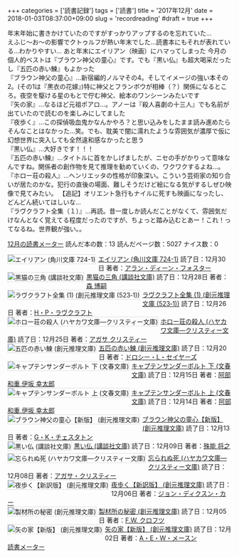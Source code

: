 +++
categories = ['読書記録']
tags = ['読書']
title = '2017年12月'
date = 2018-01-03T08:37:00+09:00
slug = 'recordreading'
#draft = true
+++

年末年始に書きかけていたのですがすっかりアップするのを忘れていた…
<br>
えふじ～お～の影響でクトゥルフが熱い年末でした…読書本にもそれが表れている…わかりやすい…
あと年末にエイリアン（映画）にハマってしまった
今月の個人的ベストは『ブラウン神父の童心』です。でも『黒い仏』も超大喝采だったし『五匹の赤い鰊』もよかった
<br>
『ブラウン神父の童心』…新宿編的ノルマその4。そしてイメージの強い本その2。(その1は『黒衣の花嫁』)特に神父とフランボウが相棒（？）関係になるところ。夜空を駆ける星のもとで佇む神父、絵本のワンシーンみたいです
<br>
『矢の家』…なるほど元祖ポアロ…。アノーは『殺人喜劇の十三人』でも名前が出ていたので読むのを楽しみにしてました
<br>
『夜歩く』…この探偵吸血鬼かなんかやろ？と思い込みをしたまま読み進めたらそんなことはなかった…笑。でも、耽美で闇に濡れたような雰囲気が濃厚で仮に幻想世界に突入しても全然違和感なかったと思う
<br>
『黒い仏』…大好きです！！！
<br>
『五匹の赤い鰊』…タイトルに首をかしげましたが、ニセの手がかりって意味なんですね。関係者の創作物を見て推理を勧めていくの、ワクワクするよね…。
<br>
『ホロー荘の殺人』…ヘンリエッタの性格が印象深い。こういう芸術家の知り合いが居たのかな。犯行の直後の場面、難しそうだけど絵になる気がするしぜひ映像で見てみたい。
【追記】オリエント急行もナイルに死すも映画になったし、どんどん続いてほしいな…
<br>
『ラヴクラフト全集（１）』…再読。昔一度しか読んだことがなくて、雰囲気だけなんとなく覚えてる程度だったのですが、ちょっと踏み込むとあー！これ！ってなるね。世界観が強い。。
<br>

<a href="https://bookmeter.com/users/365033/summary/monthly">12月の読書メーター</a>
読んだ本の数：13
読んだページ数：5027
ナイス数：0

<a href="https://bookmeter.com/books/202700"><img style="margin: 0 5px 5px 0; border: 1px solid #dcdcdc;" src="https://images-na.ssl-images-amazon.com/images/I/31UbcM06ETL._SL75_.jpg" alt="エイリアン (角川文庫 724-1)" align="left" /></a><a href="https://bookmeter.com/books/202700?title=%E3%82%A8%E3%82%A4%E3%83%AA%E3%82%A2%E3%83%B3+%28%E8%A7%92%E5%B7%9D%E6%96%87%E5%BA%AB+724-1%29">エイリアン (角川文庫 724-1)</a>
読了日：12月30日 著者：<a href="https://bookmeter.com/search?keyword=%E3%82%A2%E3%83%A9%E3%83%B3%E3%83%BB%E3%83%87%E3%82%A3%E3%83%BC%E3%83%B3%E3%83%BB%E3%83%95%E3%82%A9%E3%82%B9%E3%82%BF%E3%83%BC">アラン・ディーン・フォスター</a><br clear="left" /><a href="https://bookmeter.com/books/566915"><img style="margin: 0 5px 5px 0; border: 1px solid #dcdcdc;" src="https://images-na.ssl-images-amazon.com/images/I/510RZPKPDGL._SL75_.jpg" alt="黒猫の三角 (講談社文庫)" align="left" /></a><a href="https://bookmeter.com/books/566915?title=%E9%BB%92%E7%8C%AB%E3%81%AE%E4%B8%89%E8%A7%92+%28%E8%AC%9B%E8%AB%87%E7%A4%BE%E6%96%87%E5%BA%AB%29">黒猫の三角 (講談社文庫)</a>
読了日：12月28日 著者：<a href="https://bookmeter.com/search?keyword=%E6%A3%AE+%E5%8D%9A%E5%97%A3">森 博嗣</a><br clear="left" /><a href="https://bookmeter.com/books/543328"><img style="margin: 0 5px 5px 0; border: 1px solid #dcdcdc;" src="https://images-na.ssl-images-amazon.com/images/I/51%2BQ49pkKLL._SL75_.jpg" alt="ラヴクラフト全集 (1) (創元推理文庫 (523‐1))" align="left" /></a><a href="https://bookmeter.com/books/543328?title=%E3%83%A9%E3%83%B4%E3%82%AF%E3%83%A9%E3%83%95%E3%83%88%E5%85%A8%E9%9B%86+%281%29+%28%E5%89%B5%E5%85%83%E6%8E%A8%E7%90%86%E6%96%87%E5%BA%AB+%28523%E2%80%901%29%29">ラヴクラフト全集 (1) (創元推理文庫 (523‐1))</a>
読了日：12月26日 著者：<a href="https://bookmeter.com/search?keyword=H%E3%83%BBP%E3%83%BB%E3%83%A9%E3%83%B4%E3%82%AF%E3%83%A9%E3%83%95%E3%83%88">H・P・ラヴクラフト</a><br clear="left" /><a href="https://bookmeter.com/books/528754"><img style="margin: 0 5px 5px 0; border: 1px solid #dcdcdc;" src="https://images-na.ssl-images-amazon.com/images/I/51BA840DJ2L._SL75_.jpg" alt="ホロー荘の殺人 (ハヤカワ文庫―クリスティー文庫)" align="left" /></a><a href="https://bookmeter.com/books/528754?title=%E3%83%9B%E3%83%AD%E3%83%BC%E8%8D%98%E3%81%AE%E6%AE%BA%E4%BA%BA+%28%E3%83%8F%E3%83%A4%E3%82%AB%E3%83%AF%E6%96%87%E5%BA%AB%E2%80%95%E3%82%AF%E3%83%AA%E3%82%B9%E3%83%86%E3%82%A3%E3%83%BC%E6%96%87%E5%BA%AB%29">ホロー荘の殺人 (ハヤカワ文庫―クリスティー文庫)</a>
読了日：12月25日 著者：<a href="https://bookmeter.com/search?keyword=%E3%82%A2%E3%82%AC%E3%82%B5+%E3%82%AF%E3%83%AA%E3%82%B9%E3%83%86%E3%82%A3%E3%83%BC">アガサ クリスティー</a><br clear="left" /><a href="https://bookmeter.com/books/4961"><img style="margin: 0 5px 5px 0; border: 1px solid #dcdcdc;" src="https://images-na.ssl-images-amazon.com/images/I/613W1MZBP7L._SL75_.jpg" alt="五匹の赤い鰊 (創元推理文庫)" align="left" /></a><a href="https://bookmeter.com/books/4961?title=%E4%BA%94%E5%8C%B9%E3%81%AE%E8%B5%A4%E3%81%84%E9%B0%8A+%28%E5%89%B5%E5%85%83%E6%8E%A8%E7%90%86%E6%96%87%E5%BA%AB%29">五匹の赤い鰊 (創元推理文庫)</a>
読了日：12月20日 著者：<a href="https://bookmeter.com/search?keyword=%E3%83%89%E3%83%AD%E3%82%B7%E3%83%BC%E3%83%BBL%E3%83%BB%E3%82%BB%E3%82%A4%E3%83%A4%E3%83%BC%E3%82%BA">ドロシー・L・セイヤーズ</a><br clear="left" /><a href="https://bookmeter.com/books/12314175"><img style="margin: 0 5px 5px 0; border: 1px solid #dcdcdc;" src="https://images-na.ssl-images-amazon.com/images/I/61RkDf3D-BL._SL75_.jpg" alt="キャプテンサンダーボルト 下 (文春文庫)" align="left" /></a><a href="https://bookmeter.com/books/12314175?title=%E3%82%AD%E3%83%A3%E3%83%97%E3%83%86%E3%83%B3%E3%82%B5%E3%83%B3%E3%83%80%E3%83%BC%E3%83%9C%E3%83%AB%E3%83%88+%E4%B8%8B+%28%E6%96%87%E6%98%A5%E6%96%87%E5%BA%AB%29">キャプテンサンダーボルト 下 (文春文庫)</a>
読了日：12月15日 著者：<a href="https://bookmeter.com/search?keyword=%E9%98%BF%E9%83%A8+%E5%92%8C%E9%87%8D%2C%E4%BC%8A%E5%9D%82+%E5%B9%B8%E5%A4%AA%E9%83%8E">阿部 和重,伊坂 幸太郎</a><br clear="left" /><a href="https://bookmeter.com/books/12314068"><img style="margin: 0 5px 5px 0; border: 1px solid #dcdcdc;" src="https://images-na.ssl-images-amazon.com/images/I/61NQP0mvjWL._SL75_.jpg" alt="キャプテンサンダーボルト 上 (文春文庫)" align="left" /></a><a href="https://bookmeter.com/books/12314068?title=%E3%82%AD%E3%83%A3%E3%83%97%E3%83%86%E3%83%B3%E3%82%B5%E3%83%B3%E3%83%80%E3%83%BC%E3%83%9C%E3%83%AB%E3%83%88+%E4%B8%8A+%28%E6%96%87%E6%98%A5%E6%96%87%E5%BA%AB%29">キャプテンサンダーボルト 上 (文春文庫)</a>
読了日：12月14日 著者：<a href="https://bookmeter.com/search?keyword=%E9%98%BF%E9%83%A8+%E5%92%8C%E9%87%8D%2C%E4%BC%8A%E5%9D%82+%E5%B9%B8%E5%A4%AA%E9%83%8E">阿部 和重,伊坂 幸太郎</a><br clear="left" /><a href="https://bookmeter.com/books/11273378"><img style="margin: 0 5px 5px 0; border: 1px solid #dcdcdc;" src="https://images-na.ssl-images-amazon.com/images/I/51vKIoPOxWL._SL75_.jpg" alt="ブラウン神父の童心【新版】 (創元推理文庫)" align="left" /></a><a href="https://bookmeter.com/books/11273378?title=%E3%83%96%E3%83%A9%E3%82%A6%E3%83%B3%E7%A5%9E%E7%88%B6%E3%81%AE%E7%AB%A5%E5%BF%83%E3%80%90%E6%96%B0%E7%89%88%E3%80%91+%28%E5%89%B5%E5%85%83%E6%8E%A8%E7%90%86%E6%96%87%E5%BA%AB%29">ブラウン神父の童心【新版】 (創元推理文庫)</a>
読了日：12月13日 著者：<a href="https://bookmeter.com/search?keyword=G%E3%83%BBK%E3%83%BB%E3%83%81%E3%82%A7%E3%82%B9%E3%82%BF%E3%83%88%E3%83%B3">G・K・チェスタトン</a><br clear="left" /><a href="https://bookmeter.com/books/562162"><img style="margin: 0 5px 5px 0; border: 1px solid #dcdcdc;" src="https://images-na.ssl-images-amazon.com/images/I/51HTHEEMGJL._SL75_.jpg" alt="黒い仏 (講談社文庫)" align="left" /></a><a href="https://bookmeter.com/books/562162?title=%E9%BB%92%E3%81%84%E4%BB%8F+%28%E8%AC%9B%E8%AB%87%E7%A4%BE%E6%96%87%E5%BA%AB%29">黒い仏 (講談社文庫)</a>
読了日：12月09日 著者：<a href="https://bookmeter.com/search?keyword=%E6%AE%8A%E8%83%BD+%E5%B0%86%E4%B9%8B">殊能 将之</a><br clear="left" /><a href="https://bookmeter.com/books/547258"><img style="margin: 0 5px 5px 0; border: 1px solid #dcdcdc;" src="https://images-na.ssl-images-amazon.com/images/I/51ZWCS4E3ZL._SL75_.jpg" alt="忘られぬ死 (ハヤカワ文庫―クリスティー文庫)" align="left" /></a><a href="https://bookmeter.com/books/547258?title=%E5%BF%98%E3%82%89%E3%82%8C%E3%81%AC%E6%AD%BB+%28%E3%83%8F%E3%83%A4%E3%82%AB%E3%83%AF%E6%96%87%E5%BA%AB%E2%80%95%E3%82%AF%E3%83%AA%E3%82%B9%E3%83%86%E3%82%A3%E3%83%BC%E6%96%87%E5%BA%AB%29">忘られぬ死 (ハヤカワ文庫―クリスティー文庫)</a>
読了日：12月08日 著者：<a href="https://bookmeter.com/search?keyword=%E3%82%A2%E3%82%AC%E3%82%B5%E3%83%BB%E3%82%AF%E3%83%AA%E3%82%B9%E3%83%86%E3%82%A3%E3%83%BC">アガサ・クリスティー</a><br clear="left" /><a href="https://bookmeter.com/books/7500141"><img style="margin: 0 5px 5px 0; border: 1px solid #dcdcdc;" src="https://images-na.ssl-images-amazon.com/images/I/51ILmyQictL._SL75_.jpg" alt="夜歩く【新訳版】 (創元推理文庫)" align="left" /></a><a href="https://bookmeter.com/books/7500141?title=%E5%A4%9C%E6%AD%A9%E3%81%8F%E3%80%90%E6%96%B0%E8%A8%B3%E7%89%88%E3%80%91+%28%E5%89%B5%E5%85%83%E6%8E%A8%E7%90%86%E6%96%87%E5%BA%AB%29">夜歩く【新訳版】 (創元推理文庫)</a>
読了日：12月06日 著者：<a href="https://bookmeter.com/search?keyword=%E3%82%B8%E3%83%A7%E3%83%B3%E3%83%BB%E3%83%87%E3%82%A3%E3%82%AF%E3%82%B9%E3%83%B3%E3%83%BB%E3%82%AB%E3%83%BC">ジョン・ディクスン・カー</a><br clear="left" /><a href="https://bookmeter.com/books/154681"><img style="margin: 0 5px 5px 0; border: 1px solid #dcdcdc;" src="https://images-na.ssl-images-amazon.com/images/I/51%2BaQaDSHwL._SL75_.jpg" alt="製材所の秘密 (創元推理文庫)" align="left" /></a><a href="https://bookmeter.com/books/154681?title=%E8%A3%BD%E6%9D%90%E6%89%80%E3%81%AE%E7%A7%98%E5%AF%86+%28%E5%89%B5%E5%85%83%E6%8E%A8%E7%90%86%E6%96%87%E5%BA%AB%29">製材所の秘密 (創元推理文庫)</a>
読了日：12月05日 著者：<a href="https://bookmeter.com/search?keyword=F.W.+%E3%82%AF%E3%83%AD%E3%83%95%E3%83%84">F.W. クロフツ</a><br clear="left" /><a href="https://bookmeter.com/books/12368325"><img style="margin: 0 5px 5px 0; border: 1px solid #dcdcdc;" src="https://images-na.ssl-images-amazon.com/images/I/51gV7W4tJRL._SL75_.jpg" alt="矢の家【新版】 (創元推理文庫)" align="left" /></a><a href="https://bookmeter.com/books/12368325?title=%E7%9F%A2%E3%81%AE%E5%AE%B6%E3%80%90%E6%96%B0%E7%89%88%E3%80%91+%28%E5%89%B5%E5%85%83%E6%8E%A8%E7%90%86%E6%96%87%E5%BA%AB%29">矢の家【新版】 (創元推理文庫)</a>
読了日：12月02日 著者：<a href="https://bookmeter.com/search?keyword=A%E3%83%BBE%E3%83%BBW%E3%83%BB%E3%83%A1%E3%83%BC%E3%82%B9%E3%83%B3">A・E・W・メースン</a><br clear="left" /><a href="https://bookmeter.com/">読書メーター</a>
